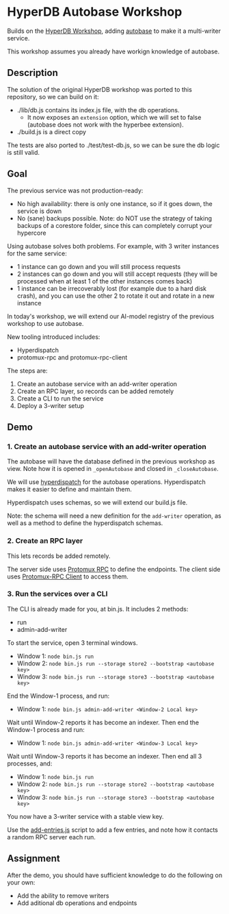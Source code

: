 # HyperDB Autobase Workshop

Builds on the [HyperDB Workshop](https://github.com/holepunchto/hyperdb-workshop), adding [autobase](https://github.com/holepunchto/autobase) to make it a multi-writer service.

This workshop assumes you already have workign knowledge of autobase.

## Description

The solution of the original HyperDB workshop was ported to this repository, so we can build on it:
- ./lib/db.js contains its index.js file, with the db operations.
  - It now exposes an `extension` option, which we will set to false (autobase does not work with the hyperbee extension).
- ./build.js is a direct copy

The tests are also ported to ./test/test-db.js, so we can be sure the db logic is still valid.

## Goal

The previous service was not production-ready:
- No high availability: there is only one instance, so if it goes down, the service is down
- No (sane) backups possible. Note: do NOT use the strategy of taking backups of a corestore folder, since this can completely corrupt your hypercore

Using autobase solves both problems. For example, with 3 writer instances for the same service:
  - 1 instance can go down and you will still process requests
  - 2 instances can go down and you will still accept requests (they will be processed when at least 1 of the other instances comes back)
  - 1 instance can be irrecoverably lost (for example due to a hard disk crash), and you can use the other 2 to rotate it out and rotate in a new instance

In today's workshop, we will extend our AI-model registry of the previous workshop to use autobase.

New tooling introduced includes:
- Hyperdispatch
- protomux-rpc and protomux-rpc-client

The steps are:

1) Create an autobase service with an add-writer operation
2) Create an RPC layer, so records can be added remotely
3) Create a CLI to run the service
4) Deploy a 3-writer setup

## Demo

### 1. Create an autobase service with an add-writer operation

The autobase will have the database defined in the previous workshop as view. Note how it is opened in `_openAutobase` and closed in `_closeAutobase`.

We will use [hyperdispatch](https://github.com/holepunchto/hyperdispatch) for the autobase operations. Hyperdispatch makes it easier to define and maintain them.

Hyperdispatch uses schemas, so we will extend our build.js file.

Note: the schema will need a new definition for the `add-writer` operation, as well as a method to define the hyperdispatch schemas.

### 2. Create an RPC layer

This lets records be added remotely.

The server side uses [Protomux RPC](https://github.com/holepunchto/protomux-rpc) to define the endpoints. The client side uses [Protomux-RPC Client](https://github.com/holepunchto/protomux-rpc-client) to access them.

### 3. Run the services over a CLI

The CLI is already made for you, at bin.js. It includes 2 methods:
- run
- admin-add-writer

To start the service, open 3 terminal windows.

- Window 1: `node bin.js run`
- Window 2: `node bin.js run --storage store2 --bootstrap <autobase key>`
- Window 3: `node bin.js run --storage store3 --bootstrap <autobase key>`

End the Window-1 process, and run:
- Window 1: `node bin.js admin-add-writer <Window-2 Local key>`

Wait until Window-2 reports it has become an indexer. Then end the Window-1 process and run:
- Window 1: `node bin.js admin-add-writer <Window-3 Local key>`

Wait until Window-3 reports it has become an indexer. Then end all 3 processes, and:

- Window 1: `node bin.js run`
- Window 2: `node bin.js run --storage store2 --bootstrap <autobase key>`
- Window 3: `node bin.js run --storage store3 --bootstrap <autobase key>`

You now have a 3-writer service with a stable view key.

Use the [add-entries.js](add-entries.js) script to add a few entries, and note how it contacts a random RPC server each run.

## Assignment

After the demo, you should have sufficient knowledge to do the following on your own:

- Add the ability to remove writers
- Add aditional db operations and endpoints

